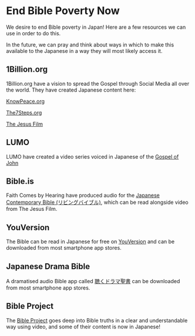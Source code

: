 # End Bible Poverty Now

We desire to end Bible poverty in Japan! Here are a few resources we can use in order to do this.

In the future, we can pray and think about ways in which to make this available to the Japanese in a way they will most likely access it.

## 1Billion.org

1Billion.org have a vision to spread the Gospel through Social Media all over the world. They have created Japanese content here:

[KnowPeace.org](https://1billion.org/Japanese/)

[The7Steps.org](https://1billion.org/7-Japanese/)

[The Jesus Film](https://www.youtube.com/watch?v=zTBRrOpSTHc)

## LUMO

LUMO have created a video series voiced in Japanese of the [Gospel of John](https://www.youtube.com/playlist?list=PLcJVIuhI8isLVvpNX2pftB5PjVbQYNhIW)

## Bible.is

Faith Comes by Hearing have produced audio for the [Japanese Contemporary Bible (リビングバイブル)](https://live.bible.is/bible/JPNJCB), which can be read alongside video from The Jesus Film.

## YouVersion

The Bible can be read in Japanese for free on [YouVersion](https://www.bible.com/ja) and can be downloaded from most smartphone app stores.

## Japanese Drama Bible

A dramatised audio Bible app called [聴くドラマ聖書](https://graceandmercy.or.jp/app/) can be downloaded from most smartphone app stores.

## Bible Project

The [Bible Project](https://bibleproject.com/japanese/) goes deep into Bible truths in a clear and understandable way using video, and some of their content is now in Japanese!

